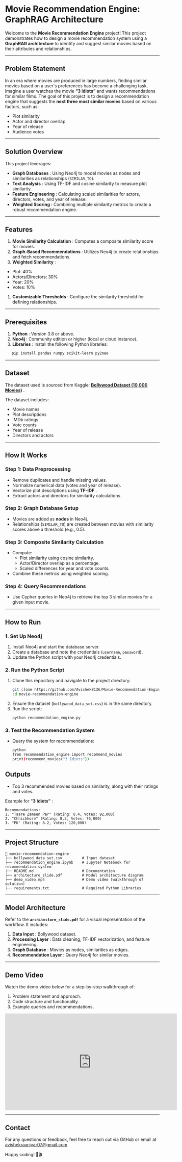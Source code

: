 # **Movie Recommendation Engine: GraphRAG Architecture**

Welcome to the **Movie Recommendation Engine** project! This project demonstrates how to design a movie recommendation system using a **GraphRAG architecture** to identify and suggest similar movies based on their attributes and relationships.

---

## **Problem Statement**

In an era where movies are produced in large numbers, finding similar movies based on a user's preferences has become a challenging task. Imagine a user watches the movie **“3 Idiots”** and wants recommendations for similar films. The goal of this project is to design a recommendation engine that suggests the **next three most similar movies** based on various factors, such as:

* Plot similarity
* Actor and director overlap
* Year of release
* Audience votes

---

## **Solution Overview**

This project leverages:

* **Graph Databases** : Using Neo4j to model movies as nodes and similarities as relationships (`SIMILAR_TO`).
* **Text Analysis** : Using TF-IDF and cosine similarity to measure plot similarity.
* **Feature Engineering** : Calculating scaled similarities for actors, directors, votes, and year of release.
* **Weighted Scoring** : Combining multiple similarity metrics to create a robust recommendation engine.

---

## **Features**

1. **Movie Similarity Calculation** : Computes a composite similarity score for movies.
2. **Graph-Based Recommendations** : Utilizes Neo4j to create relationships and fetch recommendations.
3. **Weighted Similarity** :

* Plot: 40%
* Actors/Directors: 30%
* Year: 20%
* Votes: 10%

1. **Customizable Thresholds** : Configure the similarity threshold for defining relationships.

---

## **Prerequisites**

1. **Python** : Version 3.8 or above.
2. **Neo4j** : Community edition or higher (local or cloud instance).
3. **Libraries** : Install the following Python libraries:

```bash
   pip install pandas numpy scikit-learn py2neo
```

---

## **Dataset**

The dataset used is sourced from Kaggle:  **[Bollywood Dataset (10,000 Movies)](https://www.kaggle.com/datasets/mustafaanandwala/10000-bollywood-dataset)** .

The dataset includes:

* Movie names
* Plot descriptions
* IMDb ratings
* Vote counts
* Year of release
* Directors and actors

---

## **How It Works**

### **Step 1: Data Preprocessing**

* Remove duplicates and handle missing values.
* Normalize numerical data (votes and year of release).
* Vectorize plot descriptions using  **TF-IDF** .
* Extract actors and directors for similarity calculations.

### **Step 2: Graph Database Setup**

* Movies are added as **nodes** in Neo4j.
* Relationships (`SIMILAR_TO`) are created between movies with similarity scores above a threshold (e.g., 0.5).

### **Step 3: Composite Similarity Calculation**

* Compute:
  * Plot similarity using cosine similarity.
  * Actor/Director overlap as a percentage.
  * Scaled differences for year and vote counts.
* Combine these metrics using weighted scoring.

### **Step 4: Query Recommendations**

* Use Cypher queries in Neo4j to retrieve the top 3 similar movies for a given input movie.

---

## **How to Run**

### **1. Set Up Neo4j**

1. Install Neo4j and start the database server.
2. Create a database and note the credentials (`username`, `password`).
3. Update the Python script with your Neo4j credentials.

### **2. Run the Python Script**

1. Clone this repository and navigate to the project directory:
   ```bash
   git clone https://github.com/Avishek8136/Movie-Recommendation-Engine-with-GraphRAG-and-Neo4j
   cd movie-recommendation-engine
   ```
2. Ensure the dataset (`bollywood_data_set.csv`) is in the same directory.
3. Run the script:
   ```bash
   python recommendation_engine.py
   ```

### **3. Test the Recommendation System**

* Query the system for recommendations:
  ```bash
  python
  from recommendation_engine import recommend_movies
  print(recommend_movies("3 Idiots"))
  ```

## **Outputs**

* Top 3 recommended movies based on similarity, along with their ratings and votes.

Example for  **"3 Idiots"** :

```plaintext
Recommendations:
1. "Taare Zameen Par" (Rating: 8.4, Votes: 92,000)
2. "Chhichhore" (Rating: 8.3, Votes: 76,000)
3. "PK" (Rating: 8.2, Votes: 120,000)
```

---

## **Project Structure**

```
📁 movie-recommendation-engine
├── bollywood_data_set.csv         # Input dataset
├── recommendation_engine.ipynb    # Jupyter Notebook for recommendation system
├── README.md                      # Documentation
├── architecture_slide.pdf         # Model architecture diagram
├── demo_video.mp4                 # Demo video (walkthrough of solution)
├── requirements.txt               # Required Python Libraries
```

---

## **Model Architecture**

Refer to the **`architecture_slide.pdf`** for a visual representation of the workflow. It includes:

1. **Data Input** : Bollywood dataset.
2. **Processing Layer** : Data cleaning, TF-IDF vectorization, and feature engineering.
3. **Graph Database** : Movies as nodes, similarities as edges.
4. **Recommendation Layer** : Query Neo4j for similar movies.

---

## **Demo Video**

Watch the demo video below for a step-by-step walkthrough of:

1. Problem statement and approach.
2. Code structure and functionality.
3. Example queries and recommendations.

<iframe width="560" height="315" src="https://www.youtube.com/embed/3LPhSc2ukEk" frameborder="0" allow="accelerometer; autoplay; clipboard-write; encrypted-media; gyroscope; picture-in-picture" allowfullscreen></iframe>

---

## **Contact**

For any questions or feedback, feel free to reach out via GitHub or email at avishekrauniyar07@gmail.com.

Happy coding! 🎥🎬
